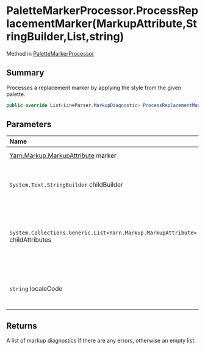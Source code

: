 # PaletteMarkerProcessor.ProcessReplacementMarker(MarkupAttribute,StringBuilder,List<MarkupAttribute>,string)

Method in [PaletteMarkerProcessor](/docs/api/csharp/palettemarkerprocessor.md)

## Summary


Processes a replacement marker by applying the style from the given
palette.


```csharp
public override List<LineParser.MarkupDiagnostic> ProcessReplacementMarker(MarkupAttribute marker, StringBuilder childBuilder, List<MarkupAttribute> childAttributes, string localeCode)
```

## Parameters

|Name|Description|
|:---|:---|
|[Yarn.Markup.MarkupAttribute](/docs/api/csharp/yarn.markup.markupattribute.md) marker|The marker to process.|
|`System.Text.StringBuilder` childBuilder|A StringBuilder to build the styled text in.|
|`System.Collections.Generic.List<Yarn.Markup.MarkupAttribute>` childAttributes|An optional list of child attributes to apply, but this is ignored for TextMeshPro styles.|
|`string` localeCode|The locale code to use when formatting the style.|

## Returns

A list of markup diagnostics if there are any errors, otherwise an empty list.

